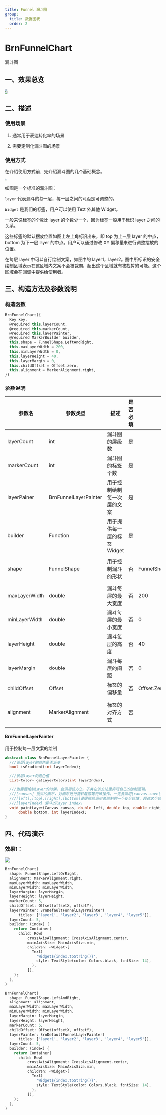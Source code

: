 ```yaml
---
title: Funnel 漏斗图
group:
  title: 数据图表
  order: 2
---
```


# BrnFunnelChart

漏斗图

## 一、效果总览

<img src="./img/BrnFunnelChart1.png" style="zoom:50%;" /> 
<br/>
<img src="./img/BrnFunnelChart2.png" style="zoom:50%;" />

## 二、描述

### 使用场景

1. 通常用于表达转化率的场景

2. 需要定制化漏斗图的场景

### 使用方式

在介绍使用方式前，先介绍漏斗图的几个基础概念。

<img src="./img/BrnFunnelChart3.png" style="zoom: 33%;" />

如图是一个标准的漏斗图：

`layer` 代表漏斗的每一层，每一层之间的间距是可调整的。

`Widget` 是我们的标签，用户可以使用 Text 外其他 Widget。

一般来说标签的个数比 layer 的个数少一个，因为标签一般用于标识 layer 之间的关系。

这些标签的默认摆放位置如图上左上角标识出来，即 top 为上一层 layer 的中点，bottom 为下一层 layer 的中点。用户可以通过修改 XY 偏移量来进行调整摆放的位置。

在每层 layer 中可以自行绘制文案，如图中的 layer1，layer2。图中所标识的安全绘制区域表示在这区域内文案不会被裁剪，超出这个区域就有被裁剪的可能。这个区域会在回调中提供给使用者。

## 三、构造方法及参数说明

### 构造函数

```dart
BrnFunnelChart({
  Key key,
  @required this.layerCount,
  @required this.markerCount,
  @required this.layerPainter,
  @required MarkerBuilder builder,
  this.shape = FunnelShape.LeftAndRight,
  this.maxLayerWidth = 200,
  this.minLayerWidth = 0,
  this.layerHeight = 40,
  this.layerMargin = 0,
  this.childOffset = Offset.zero,
  this.alignment = MarkerAlignment.right,
})
```

### 参数说明

| 参数名        | 参数类型              | 描述                        | 是否必填 | 默认值                   | 备注                                                                                         |
| ------------- | --------------------- | --------------------------- | -------- | ------------------------ | -------------------------------------------------------------------------------------------- |
| layerCount    | int                   | 漏斗图的层级数              | 是       |                          |                                                                                              |
| markerCount   | int                   | 漏斗图的标签个数            | 是       |                          | 标签个数和层技数必须相等或者是少一个                                                         |
| layerPainer   | BrnFunnelLayerPainter | 用于控制绘制每一次层的文案  | 是       |                          | 见详细 BrnFunnelLayerPainter 介绍                                                            |
| builder       | Function              | 用于提供每一层的标签 Widget | 是       |                          |                                                                                              |
| shape         | FunnelShape           | 用于控制漏斗的形状          | 否       | FunnelShape.LeftAndRight | FunnelShape.LeftAndRight 表示倒三角的漏斗图形状 FunnelShape.LeftorRight 表示梯形形状的漏斗图 |
| maxLayerWidth | double                | 漏斗每层的最大宽度          | 否       | 200                      |                                                                                              |
| minLayerWidth | double                | 漏斗每层的最小宽度          | 否       | 0                        |                                                                                              |
| layerHeight   | double                | 漏斗每层的高度              | 否       | 40                       |                                                                                              |
| layerMargin   | double                | 漏斗每层的间距              | 否       | 0                        |                                                                                              |
| childOffset   | Offset                | 标签的偏移量                | 否       | Offset.Zero              | 标签在初始摆放位置上的相对偏移量                                                             |
| alignment     | MarkerAlignment       | 标签的对齐方式              | 否       |                          | 总共有三种情况偏左，居中和偏右。当漏斗 shape 为 FunnelShape.LeftorRight 时不能设置成居中     |

#### BrnFunnelLayerPainter

用于控制每一层文案的绘制

```dart
abstract class BrnFunnelLayerPainter {
  ///该层layer的颜色是否渐变
  bool isGradient(int layerIndex);

  ///该层layer的颜色值
  List<Color> getLayerColors(int layerIndex);

  ///当需要绘制Layer的时候，会调用该方法。子类在该方法里实现自己的绘制逻辑。
  ///[canvas] 提供的画布，对画布进行旋转裁剪等特殊操作，一定要调用[canvas.save()]操作。
  ///[left],[top],[right],[bottom]是提供给调用者绘制的一个安全区域，超过这个区域限制，可能会被截断
  ///[layerIndex] 漏斗的layer index。
  void paintLayer(Canvas canvas, double left, double top, double right,
      double bottom, int layerIndex);
}
```

## 四、代码演示

### 效果1：

![](./img/BrnFunnelChartIntro.png)

```dart
BrnFunnelChart(
  shape: FunnelShape.LeftOrRight,
  alignment: MarkerAlignment.right,
  maxLayerWidth: maxLayerWidth,
  minLayerWidth: minLayerWidth,
  layerMargin: layerMargin,
  layerHeight: layerHeight,
  markerCount: 5,
  childOffset: Offset(offsetX, offsetY),
  layerPainter: BrnDefaultFunnelLayerPainter(
      titles: ['layer1', 'layer2', 'layer3', 'layer4', 'layer5']),
  layerCount: 5,
  builder: (index) {
    return Container(
      child: Row(
          crossAxisAlignment: CrossAxisAlignment.center,
          mainAxisSize: MainAxisSize.min,
          children: <Widget>[
            Text(
              'Widget${index.toString()}',
              style: TextStyle(color: Colors.black, fontSize: 14),
            ),
          ]),
    );
  },
)
```

```dart
BrnFunnelChart(
  shape: FunnelShape.LeftAndRight,
  alignment: alignment,
  maxLayerWidth: maxLayerWidth,
  minLayerWidth: minLayerWidth,
  layerMargin: layerMargin,
  layerHeight: layerHeight,
  markerCount: 5,
  childOffset: Offset(offsetX, offsetY),
  layerPainter: BrnDefaultFunnelLayerPainter(
      titles: ['layer1', 'layer2', 'layer3', 'layer4', 'layer5']),
  layerCount: 5,
  builder: (index) {
    return Container(
      child: Row(
          crossAxisAlignment: CrossAxisAlignment.center,
          mainAxisSize: MainAxisSize.min,
          children: <Widget>[
            Text(
              'Widget${index.toString()}',
              style: TextStyle(color: Colors.black, fontSize: 14),
            ),
          ]),
    );
  },
)
```